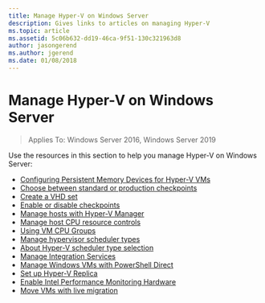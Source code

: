 ```yaml
---
title: Manage Hyper-V on Windows Server
description: Gives links to articles on managing Hyper-V
ms.topic: article
ms.assetid: 5c06b632-dd19-46ca-9f51-130c321963d8
author: jasongerend
ms.author: jgerend
ms.date: 01/08/2018
---
```

# Manage Hyper-V on Windows Server

>Applies To: Windows Server 2016, Windows Server 2019

Use the resources in this section to help you manage Hyper-V on Windows Server:

- [Configuring Persistent Memory Devices for Hyper-V VMs](persistent-memory-cmdlets.md)
- [Choose between standard or production checkpoints](Choose-between-standard-or-production-checkpoints-in-Hyper-V.md)
- [Create a VHD set](Create-VHDSet-file.md)
- [Enable or disable checkpoints](Enable-or-disable-checkpoints-in-Hyper-V.md)
- [Manage hosts with Hyper-V Manager](Remotely-manage-Hyper-V-hosts.md)
- [Manage host CPU resource controls](manage-hyper-v-minroot-2016.md)
- [Using VM CPU Groups](manage-hyper-v-cpugroups.md)
- [Manage hypervisor scheduler types](manage-hyper-v-scheduler-types.md)
- [About Hyper-V scheduler type selection](about-hyper-v-scheduler-type-selection.md)
- [Manage Integration Services](Manage-Hyper-V-integration-services.md)
- [Manage Windows VMs with PowerShell Direct](Manage-Windows-virtual-machines-with-powershell-direct.md)
- [Set up Hyper-V Replica](Set-up-Hyper-V-Replica.md)
- [Enable Intel Performance Monitoring Hardware](Performance-Monitoring-Hardware.md)
- [Move VMs with live migration](Live-migration-overview.md)
